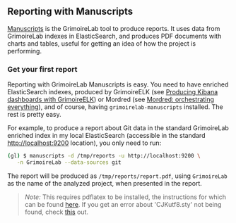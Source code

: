 ## Reporting with Manuscripts

[Manuscripts](https://github.com/chaoss/grimoirelab-manuscripts) is the GrimoireLab tool
to produce reports.
It uses data from GrimoireLab indexes in ElasticSearch, and produces PDF documents with charts and tables, useful for getting an idea of how the project is performing.

### Get your first report

Reporting with GrimoireLab Manuscripts is easy. You need to have enriched ElasticSearch indexes, produced by GrimoireELK (see [Producing Kibana dashboards with GrimoireELK](/grimoireelk/intro.md)) or Mordred (see [Mordred: orchestrating everything](/mordred/intro.md)), and of course, having `grimoirelab-manuscripts` installed. The rest is pretty easy.

For example, to produce a report about Git data in the standard GrimoireLab enriched index in my local ElasticSearch (accessible in the standard [http://localhost:9200](http://localhost:9200) location), you only need to run:

```bash
(gl) $ manuscripts -d /tmp/reports -u http://localhost:9200 \
   -n GrimoireLab --data-sources git
```

The report will be produced as `/tmp/reports/report.pdf`, using `GrimoireLab` as the name of the analyzed project, when presented in the report.

> _Note:_ This requires pdflatex to be installed, the instructions for which can be found [here](https://gist.github.com/rain1024/98dd5e2c6c8c28f9ea9d). If you get an error about 'CJKutf8.sty' not being found, check [this](https://tex.stackexchange.com/questions/125843/how-to-install-cjk-font-to-ubuntu-latex) out.

